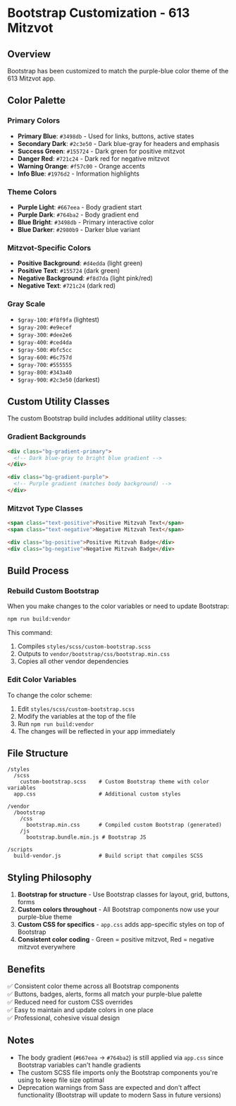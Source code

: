 # Bootstrap Customization - 613 Mitzvot

## Overview

Bootstrap has been customized to match the purple-blue color theme of the 613 Mitzvot app.

## Color Palette

### Primary Colors

- **Primary Blue**: `#3498db` - Used for links, buttons, active states
- **Secondary Dark**: `#2c3e50` - Dark blue-gray for headers and emphasis
- **Success Green**: `#155724` - Dark green for positive mitzvot
- **Danger Red**: `#721c24` - Dark red for negative mitzvot
- **Warning Orange**: `#f57c00` - Orange accents
- **Info Blue**: `#1976d2` - Information highlights

### Theme Colors

- **Purple Light**: `#667eea` - Body gradient start
- **Purple Dark**: `#764ba2` - Body gradient end
- **Blue Bright**: `#3498db` - Primary interactive color
- **Blue Darker**: `#2980b9` - Darker blue variant

### Mitzvot-Specific Colors

- **Positive Background**: `#d4edda` (light green)
- **Positive Text**: `#155724` (dark green)
- **Negative Background**: `#f8d7da` (light pink/red)
- **Negative Text**: `#721c24` (dark red)

### Gray Scale

- `$gray-100`: `#f8f9fa` (lightest)
- `$gray-200`: `#e9ecef`
- `$gray-300`: `#dee2e6`
- `$gray-400`: `#ced4da`
- `$gray-500`: `#bfc5cc`
- `$gray-600`: `#6c757d`
- `$gray-700`: `#555555`
- `$gray-800`: `#343a40`
- `$gray-900`: `#2c3e50` (darkest)

## Custom Utility Classes

The custom Bootstrap build includes additional utility classes:

### Gradient Backgrounds

```html
<div class="bg-gradient-primary">
  <!-- Dark blue-gray to bright blue gradient -->
</div>

<div class="bg-gradient-purple">
  <!-- Purple gradient (matches body background) -->
</div>
```

### Mitzvot Type Classes

```html
<span class="text-positive">Positive Mitzvah Text</span>
<span class="text-negative">Negative Mitzvah Text</span>

<div class="bg-positive">Positive Mitzvah Badge</div>
<div class="bg-negative">Negative Mitzvah Badge</div>
```

## Build Process

### Rebuild Custom Bootstrap

When you make changes to the color variables or need to update Bootstrap:

```bash
npm run build:vendor
```

This command:

1. Compiles `styles/scss/custom-bootstrap.scss`
2. Outputs to `vendor/bootstrap/css/bootstrap.min.css`
3. Copies all other vendor dependencies

### Edit Color Variables

To change the color scheme:

1. Edit `styles/scss/custom-bootstrap.scss`
2. Modify the variables at the top of the file
3. Run `npm run build:vendor`
4. The changes will be reflected in your app immediately

## File Structure

```
/styles
  /scss
    custom-bootstrap.scss    # Custom Bootstrap theme with color variables
  app.css                    # Additional custom styles

/vendor
  /bootstrap
    /css
      bootstrap.min.css      # Compiled custom Bootstrap (generated)
    /js
      bootstrap.bundle.min.js # Bootstrap JS

/scripts
  build-vendor.js            # Build script that compiles SCSS
```

## Styling Philosophy

1. **Bootstrap for structure** - Use Bootstrap classes for layout, grid, buttons, forms
2. **Custom colors throughout** - All Bootstrap components now use your purple-blue theme
3. **Custom CSS for specifics** - `app.css` adds app-specific styles on top of Bootstrap
4. **Consistent color coding** - Green = positive mitzvot, Red = negative mitzvot everywhere

## Benefits

✅ Consistent color theme across all Bootstrap components  
✅ Buttons, badges, alerts, forms all match your purple-blue palette  
✅ Reduced need for custom CSS overrides  
✅ Easy to maintain and update colors in one place  
✅ Professional, cohesive visual design

## Notes

- The body gradient (`#667eea` → `#764ba2`) is still applied via `app.css` since Bootstrap variables can't handle gradients
- The custom SCSS file imports only the Bootstrap components you're using to keep file size optimal
- Deprecation warnings from Sass are expected and don't affect functionality (Bootstrap will update to modern Sass in future versions)
